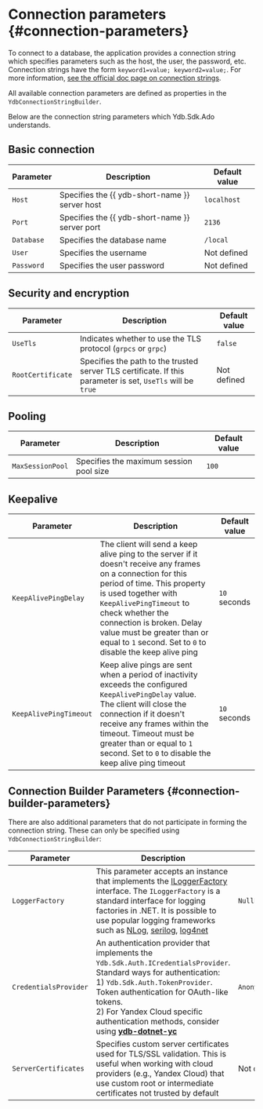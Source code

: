 # Connection parameters {#connection-parameters}

To connect to a database, the application provides a connection string which specifies parameters such as the host, the user, the password, etc. Connection strings have the form `keyword1=value; keyword2=value;`. For more information, [see the official doc page on connection strings](https://learn.microsoft.com/en-us/dotnet/framework/data/adonet/connection-strings).

All available connection parameters are defined as properties in the `YdbConnectionStringBuilder`.

Below are the connection string parameters which Ydb.Sdk.Ado understands.

## Basic connection

| Parameter         | Description                                                                                                 | Default value |
|-------------------|-------------------------------------------------------------------------------------------------------------|---------------|
| `Host`            | Specifies the {{ ydb-short-name }} server host                                                              | `localhost`   |
| `Port`            | Specifies the {{ ydb-short-name }}  server port                                                             | `2136`        |
| `Database`        | Specifies the database name                                                                                 | `/local`      |
| `User`            | Specifies the username                                                                                      | Not defined   |
| `Password`        | Specifies the user password                                                                                 | Not defined   |

## Security and encryption

| Parameter         | Description                                                                                                 | Default value |
|-------------------|-------------------------------------------------------------------------------------------------------------|---------------|
| `UseTls`          | Indicates whether to use the TLS protocol (`grpcs` or `grpc`)                                               | `false`       |
| `RootCertificate` | Specifies the path to the trusted server TLS certificate. If this parameter is set, `UseTls` will be `true` | Not defined   |


## Pooling

| Parameter         | Description                                                                                                 | Default value |
|-------------------|-------------------------------------------------------------------------------------------------------------|---------------|
| `MaxSessionPool`  | Specifies the maximum session pool size                                                                     | `100`         |


## Keepalive

| Parameter              | Description                                                                                                                                                                                                                                                                                                                             | Default value |
|------------------------|-----------------------------------------------------------------------------------------------------------------------------------------------------------------------------------------------------------------------------------------------------------------------------------------------------------------------------------------|---------------|
| `KeepAlivePingDelay`   | The client will send a keep alive ping to the server if it doesn't receive any frames on a connection for this period of time. This property is used together with `KeepAlivePingTimeout` to check whether the connection is broken. Delay value must be greater than or equal to `1` second. Set to `0` to disable the keep alive ping | `10` seconds  |
| `KeepAlivePingTimeout` | Keep alive pings are sent when a period of inactivity exceeds the configured `KeepAlivePingDelay` value. The client will close the connection if it doesn't receive any frames within the timeout. Timeout must be greater than or equal to `1` second. Set to `0` to disable the keep alive ping timeout                               | `10` seconds  |

## Connection Builder Parameters {#connection-builder-parameters}

There are also additional parameters that do not participate in forming the connection string. These can only be specified using `YdbConnectionStringBuilder`:

| Parameter             | Description                                                                                                                                                                                                                                                                                                                                                                                                                                                 | Default value                |
|-----------------------|-------------------------------------------------------------------------------------------------------------------------------------------------------------------------------------------------------------------------------------------------------------------------------------------------------------------------------------------------------------------------------------------------------------------------------------------------------------|------------------------------|
| `LoggerFactory`       | This parameter accepts an instance that implements the [ILoggerFactory](https://learn.microsoft.com/en-us/dotnet/api/microsoft.extensions.logging.iloggerfactory) interface. The `ILoggerFactory` is a standard interface for logging factories in .NET. It is possible to use popular logging frameworks such as [NLog](https://github.com/NLog/NLog), [serilog](https://github.com/serilog/serilog), [log4net](https://github.com/apache/logging-log4net) | `NullLoggerFactory.Instance` |
| `CredentialsProvider` | An authentication provider that implements the `Ydb.Sdk.Auth.ICredentialsProvider`. Standard ways for authentication: <br> 1) `Ydb.Sdk.Auth.TokenProvider`. Token authentication for OAuth-like tokens. <br> 2) For Yandex Cloud specific authentication methods, consider using **[ydb-dotnet-yc](https://github.com/ydb-platform/ydb-dotnet-yc)**                                                                                                         | `Anonymous`                  |
| `ServerCertificates`  | Specifies custom server certificates used for TLS/SSL validation. This is useful when working with cloud providers (e.g., Yandex Cloud) that use custom root or intermediate certificates not trusted by default                                                                                                                                                                                                                                            | Not defined                  |
